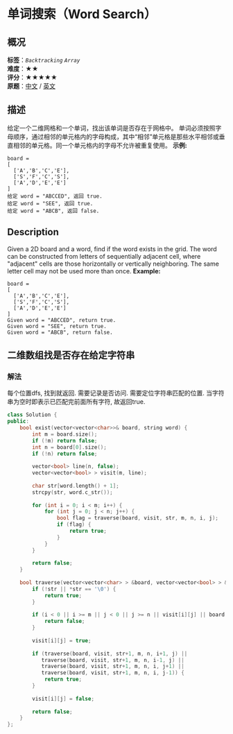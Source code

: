 # 单词搜索（Word Search）
## 概况
**标签**：*`Backtracking`*  *`Array`*<br>
**难度**：★★<br>
**评分**：★★★★★<br>
**原题**：[中文](https://leetcode-cn.com/problems/word-search) / [英文](https://leetcode.com/problems/word-search)
## 描述
给定一个二维网格和一个单词，找出该单词是否存在于网格中。
单词必须按照字母顺序，通过相邻的单元格内的字母构成，其中&ldquo;相邻&rdquo;单元格是那些水平相邻或垂直相邻的单元格。同一个单元格内的字母不允许被重复使用。
**示例:**
```
board =
[
  ['A','B','C','E'],
  ['S','F','C','S'],
  ['A','D','E','E']
]
给定 word = "ABCCED", 返回 true.
给定 word = "SEE", 返回 true.
给定 word = "ABCB", 返回 false.
```
## Description
Given a 2D board and a word, find if the word exists in the grid.
The word can be constructed from letters of sequentially adjacent cell, where "adjacent" cells are those horizontally or vertically neighboring. The same letter cell may not be used more than once.
**Example:**
```
board =
[
  ['A','B','C','E'],
  ['S','F','C','S'],
  ['A','D','E','E']
]
Given word = "ABCCED", return true.
Given word = "SEE", return true.
Given word = "ABCB", return false.
```
## 二维数组找是否存在给定字符串
### 解法
每个位置dfs, 找到就返回. 需要记录是否访问. 需要定位字符串匹配的位置. 当字符串为空时即表示已匹配完前面所有字符, 故返回true.
```c++
class Solution {
public:
    bool exist(vector<vector<char>>& board, string word) {
        int m = board.size();
        if (!m) return false;
        int n = board[0].size();
        if (!n) return false;
        
        vector<bool> line(n, false);
        vector<vector<bool> > visit(m, line);
        
        char str[word.length() + 1];
        strcpy(str, word.c_str());
        
        for (int i = 0; i < m; i++) {
            for (int j = 0; j < n; j++) {
                bool flag = traverse(board, visit, str, m, n, i, j);
                if (flag) {
                    return true;
                }
            }
        }
        
        return false;
    } 
    
    bool traverse(vector<vector<char> > &board, vector<vector<bool> > &visit, char *str, int m, int n, int i, int j) {
        if (!str || *str == '\0') {
            return true;
        }
        
        if (i < 0 || i >= m || j < 0 || j >= n || visit[i][j] || board[i][j] != str[0]) {
            return false;
        }
        
        visit[i][j] = true;
        
        if (traverse(board, visit, str+1, m, n, i+1, j) ||
           traverse(board, visit, str+1, m, n, i-1, j) ||
           traverse(board, visit, str+1, m, n, i, j+1) ||
           traverse(board, visit, str+1, m, n, i, j-1)) {
            return true;
        }
        
        visit[i][j] = false;
        
        return false;
    }
};
```